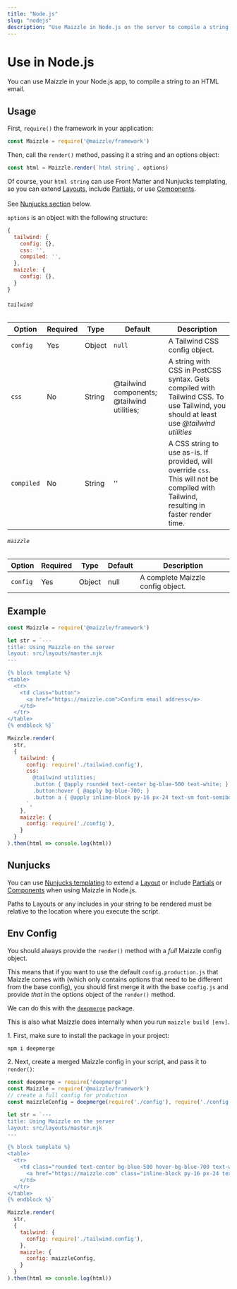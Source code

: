 ```yaml
---
title: "Node.js"
slug: "nodejs"
description: "Use Maizzle in Node.js on the server to compile a string to an HTML email, styled with Tailwind CSS"
---
```


# Use in Node.js

You can use Maizzle in your Node.js app, to compile a string to an HTML email.

## Usage

First, `require()` the framework in your application:

```js
const Maizzle = require('@maizzle/framework')
```

Then, call the `render()` method, passing it a string and an options object:

```js
const html = Maizzle.render(`html string`, options)
```

<div class="bg-gray-100 border-l-4 border-gradient-b-ocean-light p-4 mb-4 text-md" role="alert">
  <div class="text-gray-600">Of course, your <code class="shiki-inline">html string</code> can use Front Matter and Nunjucks templating, so you can extend <a href="/docs/layouts/">Layouts</a>, include <a href="/docs/partials/">Partials</a>, or use <a href="/docs/components/">Components</a>. 
  <br><br>See <a href="#nunjucks">Nunjucks section</a> below.</div>
</div>

`options` is an object with the following structure:

```js
{
  tailwind: {
    config: {},
    css: '',
    compiled: '',
  },
  maizzle: {
    config: {},
  }
}
```

###### `tailwind`

| Option | Required | Type | Default | Description |
| --- | --- | --- | --- | --- |
| `config` | Yes | Object | `null` | A Tailwind CSS config object. |
| `css` | No | String | @tailwind components; @tailwind utilities; | A string with CSS in PostCSS syntax. Gets compiled with Tailwind CSS. To use Tailwind, you should at least use _@tailwind utilities_ |
| `compiled` | No | String | '' | A CSS string to use as-is. If provided, will override `css`. This will not be compiled with Tailwind, resulting in faster render time. |

###### `maizzle`

| Option | Required | Type | Default | Description |
| --- | --- | --- | --- | --- |
| `config` | Yes | Object | null | A complete Maizzle config object. |

## Example

```js
const Maizzle = require('@maizzle/framework')

let str = `---
title: Using Maizzle on the server
layout: src/layouts/master.njk
---

{% block template %}
<table>
  <tr>
    <td class="button">
      <a href="https://maizzle.com">Confirm email address</a>
    </td>
  </tr>
</table>
{% endblock %}`

Maizzle.render(
  str,
  {
    tailwind: {
      config: require('./tailwind.config'),
      css: `
        @tailwind utilities;
        .button { @apply rounded text-center bg-blue-500 text-white; }
        .button:hover { @apply bg-blue-700; }
        .button a { @apply inline-block py-16 px-24 text-sm font-semibold no-underline text-white; }
      `,
    },
    maizzle: {
      config: require('./config'),
    }
  }
).then(html => console.log(html))
```

## Nunjucks

You can use [Nunjucks templating](https://mozilla.github.io/nunjucks/templating.html) to extend a [Layout](/docs/layouts/) or include [Partials](/docs/partials/) or [Components](/docs/components/) when using Maizzle in Node.js.

<div class="bg-gray-100 border-l-4 border-gradient-b-red-dark p-4 mb-4 text-md" role="alert">
  <div class="text-gray-600">Paths to Layouts or any includes in your string to be rendered must be relative to the location where you execute the script.</div>
</div>

## Env Config

You should always provide the `render()` method with a _full_ Maizzle config object.

This means that if you want to use the default `config.production.js` that Maizzle comes with (which only contains options that need to be different from the base config), you should first merge it with the base `config.js` and provide _that_ in the options object of the `render()` method.

We can do this with the [`deepmerge`](https://www.npmjs.com/package/deepmerge) package.

<div class="bg-gray-100 border-l-4 border-gradient-b-ocean-light p-4 mb-4 text-md" role="alert">
  <div class="text-gray-600">This is also what Maizzle does internally when you run <code class="shiki-inline">maizzle build [env]</code>.</div>
</div>

1\. First, make sure to install the package in your project:

```sh
npm i deepmerge
```

2\. Next, create a merged Maizzle config in your script, and pass it to `render()`:

```js
const deepmerge = require('deepmerge')
const Maizzle = require('@maizzle/framework')
// create a full config for production
const maizzleConfig = deepmerge(require('./config'), require('./config.production'))

let str = `---
title: Using Maizzle on the server
layout: src/layouts/master.njk
---

{% block template %}
<table>
  <tr>
    <td class="rounded text-center bg-blue-500 hover-bg-blue-700 text-white">
      <a href="https://maizzle.com" class="inline-block py-16 px-24 text-sm font-semibold no-underline text-white">Confirm email address</a>
    </td>
  </tr>
</table>
{% endblock %}`

Maizzle.render(
  str,
  {
    tailwind: {
      config: require('./tailwind.config'),
    },
    maizzle: {
      config: maizzleConfig,
    }
  }
).then(html => console.log(html))
```
